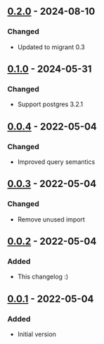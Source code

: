 ## [0.2.0] - 2024-08-10
### Changed
- Updated to migrant 0.3

## [0.1.0] - 2024-05-31
### Changed
- Support postgres 3.2.1

## [0.0.4] - 2022-05-04
### Changed
- Improved query semantics

## [0.0.3] - 2022-05-04
### Changed
- Remove unused import

## [0.0.2] - 2022-05-04
### Added
- This changelog :)

## [0.0.1] - 2022-05-04
### Added
- Initial version

[0.2.0]: https://github.com/f3ath/migrant-db-postgresql/compare/0.1.0...0.2.0
[0.1.0]: https://github.com/f3ath/migrant-db-postgresql/compare/0.0.4...0.1.0
[0.0.4]: https://github.com/f3ath/migrant-db-postgresql/compare/0.0.3...0.0.4
[0.0.3]: https://github.com/f3ath/migrant-db-postgresql/compare/0.0.2...0.0.3
[0.0.2]: https://github.com/f3ath/migrant-db-postgresql/compare/0.0.1...0.0.2
[0.0.1]: https://github.com/f3ath/migrant-db-postgresql/releases/tag/0.0.1
